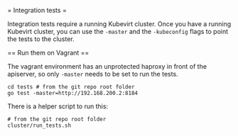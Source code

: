 = Integration tests =

Integration tests require a running Kubevirt cluster.  Once you have a running
Kubevirt cluster, you can use the `-master` and the `-kubeconfig` flags to
point the tests to the cluster.

== Run them on Vagrant ==

The vagrant environment has an unprotected haproxy in front of the apiserver,
so only `-master` needs to be set to run the tests.

```
cd tests # from the git repo root folder
go test -master=http://192.168.200.2:8184
```

There is a helper script to run this:


```
# from the git repo root folder
cluster/run_tests.sh
```
